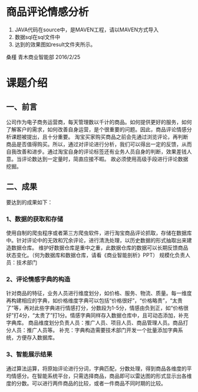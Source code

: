 # 商品评论情感分析
1. JAVA代码在source中，是MAVEN工程，请以MAVEN方式导入
2. 数据sql在sql文件中
3. 达到的效果图如result文件夹所示。

桑槿
青木商业智能部
2016/2/25

# 课题介绍
## 一、前言
公司作为电子商务运营商，每天管理数以千计的商品。如何提供更好的服务，如何了解客户的需求，如何改善自身运营，是个很重要的问题。因此，商品评论情感分析课题被提出，且十分重要。
淘宝买家购买商品之前会先通过浏览评论，再判断商品是否值得购买。所以，通过对评论进行分析，我们可以得出一定的反馈，从而自我改善和进步。通过淘宝自身的评论标签还有业务人员自身的判断，效果差钱人意。当评论数达到一定量时，简直应接不暇。
故必须使用高级手段进行评论数据挖掘。

## 二、成果
要达到的成果如下：

### 1、数据的获取和存储

使用自制的爬虫程序或者第三方爬虫软件，进行淘宝商品评论抓取，存储在数据库中。针对评论中的无效和冗余评论，进行清洗处理，以历史数据的形式抽取出来建造数据仓库。
维护好数据仓库是重中之重，此数据仓库的数据可以长期反馈商品状态变化。（何为数据库和数据仓库，请看《商业智能剖析》PPT）
规模化负责人员：技术部门

### 2、评论情感字典的构造

针对商品的特征，业务人员进行维度划分，如价格、服务、物流、质量。每一维度再构建相应的字典，如价格维度字典可以包括“价格很好”，“价格略贵”，“太贵了”等，再对此些字典进行情感打分，分数段为1-5分，情感由负到正，如“价格很好”打4分，“太贵了”打1分。情感字典同样存入数据仓库中，且可动态添加，补充字典库。
商品维度划分负责人员：推广人员、项目人员、商品管理人员。商品打分人员：推广人员等。
补充：字典构造需要技术部门开发一个批量添加字典系统，方便存入数据库。

### 3、智能展示结果

通过算法运算，将原始评论进行分词，字典匹配，分数处理，得到商品各维度的平均情感分。在智能系统平台，只需选择商品，商品即可以雷达图的形式显示出各维度的分数。可以进行两件商品的比较，或者一件商品不同时期的比较。

